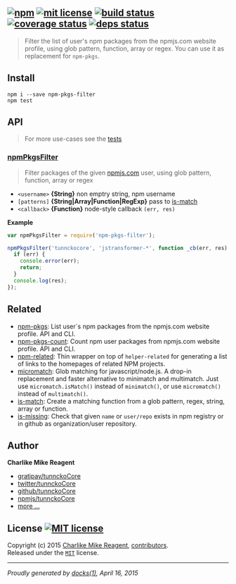 ## [![npm][npmjs-img]][npmjs-url] [![mit license][license-img]][license-url] [![build status][travis-img]][travis-url] [![coverage status][coveralls-img]][coveralls-url] [![deps status][daviddm-img]][daviddm-url]

> Filter the list of user's npm packages from the npmjs.com website profile, using glob pattern, function, array or regex. You can use it as replacement for `npm-pkgs`.

## Install
```
npm i --save npm-pkgs-filter
npm test
```


## API
> For more use-cases see the [tests](./test.js)

### [npmPkgsFilter](./index.js#L37)
> Filter packages of the given [npmjs.com](http://npm.im) user, using glob pattern, function, array or regex

- `<username>` **{String}**  non emptry string, npm username
- `[patterns]` **{String|Array|Function|RegExp}**  pass to [is-match][is-match]
- `<callback>` **{Function}** node-style callback `(err, res)`

**Example**
```js
var npmPkgsFilter = require('npm-pkgs-filter');

npmPkgsFilter('tunnckocore', 'jstransformer-*', function _cb(err, res) {
  if (err) {
    console.error(err);
    return;
  }
  console.log(res);
});
```

## Related
- [npm-pkgs](https://github.com/tunnckoCore/npm-pkgs): List user`s npm packages from the npmjs.com website profile. API and CLI.
- [npm-pkgs-count](https://github.com/tunnckoCore/npm-pkgs-count): Count npm user packages from npmjs.com website profile. API and CLI.
- [npm-related](https://github.com/tunnckoCore/npm-related): Thin wrapper on top of `helper-related` for generating a list of links to the homepages of related NPM projects.
- [micromatch](https://github.com/jonschlinkert/micromatch): Glob matching for javascript/node.js. A drop-in replacement and faster alternative to minimatch and multimatch. Just use `micromatch.isMatch()` instead of `minimatch()`, or use `micromatch()` instead of `multimatch()`.
- [is-match](https://github.com/jonschlinkert/is-match): Create a matching function from a glob pattern, regex, string, array or function.
- [is-missing](https://github.com/tunnckoCore/is-missing): Check that given `name` or `user/repo` exists in npm registry or in github as organization/user repository.



## Author
**Charlike Mike Reagent**
+ [gratipay/tunnckoCore][author-gratipay]
+ [twitter/tunnckoCore][author-twitter]
+ [github/tunnckoCore][author-github]
+ [npmjs/tunnckoCore][author-npmjs]
+ [more ...][contrib-more]


## License [![MIT license][license-img]][license-url]
Copyright (c) 2015 [Charlike Mike Reagent][contrib-more], [contributors][contrib-graf].  
Released under the [`MIT`][license-url] license.


[npmjs-url]: http://npm.im/npm-pkgs
[npmjs-img]: https://img.shields.io/npm/v/npm-pkgs-filter.svg?style=flat&label=npm-pkgs-filter

[coveralls-url]: https://coveralls.io/r/tunnckoCore/npm-pkgs-filter?branch=master
[coveralls-img]: https://img.shields.io/coveralls/tunnckoCore/npm-pkgs-filter.svg?style=flat

[license-url]: https://github.com/tunnckoCore/npm-pkgs-filter/blob/master/license.md
[license-img]: https://img.shields.io/badge/license-MIT-blue.svg?style=flat

[travis-url]: https://travis-ci.org/tunnckoCore/npm-pkgs-filter
[travis-img]: https://img.shields.io/travis/tunnckoCore/npm-pkgs-filter.svg?style=flat

[daviddm-url]: https://david-dm.org/tunnckoCore/npm-pkgs-filter
[daviddm-img]: https://img.shields.io/david/tunnckoCore/npm-pkgs-filter.svg?style=flat

[author-gratipay]: https://gratipay.com/tunnckoCore
[author-twitter]: https://twitter.com/tunnckoCore
[author-github]: https://github.com/tunnckoCore
[author-npmjs]: https://npmjs.org/~tunnckocore

[contrib-more]: http://j.mp/1stW47C
[contrib-graf]: https://github.com/tunnckoCore/npm-pkgs-filter/graphs/contributors

[is-match]: https://github.com/jonschlinkert/is-match

***

_Proudly generated by [docks(1)](https://github.com/tunnckoCore), April 16, 2015_
